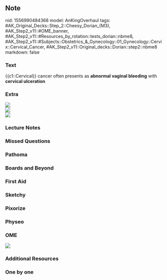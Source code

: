 ## Note
nid: 1556990484368
model: AnKingOverhaul
tags: #AK_Original_Decks::Step_2::Cheesy_Dorian_(M3), #AK_Step2_v11::#OME_banner, #AK_Step2_v11::#Resources_by_rotation::tests_dorian::nbme8, #AK_Step2_v11::#Subjects::Obstetrics_&_Gynecology::01_Gynecology::Cervix::Cervical_Cancer, #AK_Step2_v11::Original_decks::Dorian::step2::nbme8
markdown: false

### Text
{{c1::Cervical}} cancer often presents as <b>abnormal vaginal
bleeding</b> with <b>cervical ulceration</b>

### Extra
<div>
  <div>
    <div style="display: inline !important;">
      <div style="display: inline !important;">
        <div style="display: inline !important;">
          <div style="display: inline !important;">
            <i><img src="fig2-11.jpg"></i>
          </div>
        </div>
      </div>
    </div>
    <div>
      <div>
        <div>
          <div>
            <div>
              <i><img src="paste-470290328977409.jpg"></i>
            </div>
          </div>
        </div>
      </div>
    </div>
    <div>
      <i><img src="paste-470316098781185.jpg"></i>
    </div>
  </div>
</div>

### Lecture Notes


### Missed Questions


### Pathoma


### Boards and Beyond


### First Aid


### Sketchy


### Pixorize


### Physeo


### OME
<div class="ome-widget">
  <a href="https://onlinemeded.org?ref=anki"><img src=
  "_OME_AnkiFlashcards_General_4.png"></a>
</div>

### Additional Resources


### One by one

